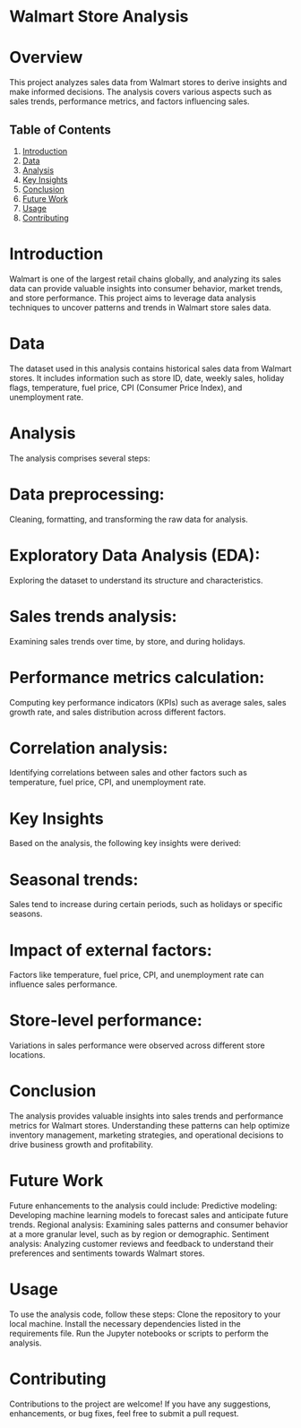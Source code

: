 
# Walmart Store Analysis
# Overview
This project analyzes sales data from Walmart stores to derive insights and make informed decisions. The analysis covers various aspects such as sales trends, performance metrics, and factors influencing sales.

## Table of Contents
1. [Introduction](#introduction)
2. [Data](#data)
3. [Analysis](#analysis)
4. [Key Insights](#key-insights)
5. [Conclusion](#conclusion)
6. [Future Work](#future-work)
7. [Usage](#usage)
8. [Contributing](#contributing)
   
# Introduction
Walmart is one of the largest retail chains globally, and analyzing its sales data can provide valuable insights into consumer behavior, market trends, and store performance. This project aims to leverage data analysis techniques to uncover patterns and trends in Walmart store sales data.

# Data
The dataset used in this analysis contains historical sales data from Walmart stores. It includes information such as store ID, date, weekly sales, holiday flags, temperature, fuel price, CPI (Consumer Price Index), and unemployment rate.

# Analysis
The analysis comprises several steps:

# Data preprocessing: 
Cleaning, formatting, and transforming the raw data for analysis.
# Exploratory Data Analysis (EDA): 
Exploring the dataset to understand its structure and characteristics.
# Sales trends analysis: 
Examining sales trends over time, by store, and during holidays.
# Performance metrics calculation: 
Computing key performance indicators (KPIs) such as average sales, sales growth rate, and sales distribution across different factors.
# Correlation analysis: 
Identifying correlations between sales and other factors such as temperature, fuel price, CPI, and unemployment rate.
# Key Insights
Based on the analysis, the following key insights were derived:

# Seasonal trends: 
Sales tend to increase during certain periods, such as holidays or specific seasons.
# Impact of external factors: 
Factors like temperature, fuel price, CPI, and unemployment rate can influence sales performance.
# Store-level performance: 
Variations in sales performance were observed across different store locations.
# Conclusion
The analysis provides valuable insights into sales trends and performance metrics for Walmart stores. Understanding these patterns can help optimize inventory management, marketing strategies, and operational decisions to drive business growth and profitability.

# Future Work
Future enhancements to the analysis could include:
 Predictive modeling: 
Developing machine learning models to forecast sales and anticipate future trends.
 Regional analysis: 
Examining sales patterns and consumer behavior at a more granular level, such as by region or demographic.
 Sentiment analysis: 
Analyzing customer reviews and feedback to understand their preferences and sentiments towards Walmart stores.
# Usage
To use the analysis code, follow these steps:
Clone the repository to your local machine.
Install the necessary dependencies listed in the requirements file.
Run the Jupyter notebooks or scripts to perform the analysis.
# Contributing
Contributions to the project are welcome! If you have any suggestions, enhancements, or bug fixes, feel free to submit a pull request.
